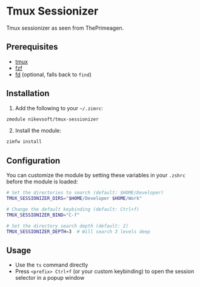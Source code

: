 # Tmux Sessionizer 

Tmux sessionizer as seen from ThePrimeagen.

## Prerequisites

- [tmux](https://github.com/tmux/tmux)
- [fzf](https://github.com/junegunn/fzf)
- [fd](https://github.com/sharkdp/fd) (optional, falls back to `find`)

## Installation

1. Add the following to your `~/.zimrc`:
```zsh
zmodule nikevsoft/tmux-sessionizer
```

2. Install the module:
```zsh
zimfw install
```

## Configuration

You can customize the module by setting these variables in your `.zshrc` before the module is loaded:

```zsh
# Set the directories to search (default: $HOME/Developer)
TMUX_SESSIONIZER_DIRS="$HOME/Developer $HOME/Work"

# Change the default keybinding (default: Ctrl+f)
TMUX_SESSIONIZER_BIND="C-f"

# Set the directory search depth (default: 2)
TMUX_SESSIONIZER_DEPTH=3  # Will search 3 levels deep
```

## Usage

- Use the `ts` command directly
- Press `<prefix> Ctrl+f` (or your custom keybinding) to open the session selector in a popup window

